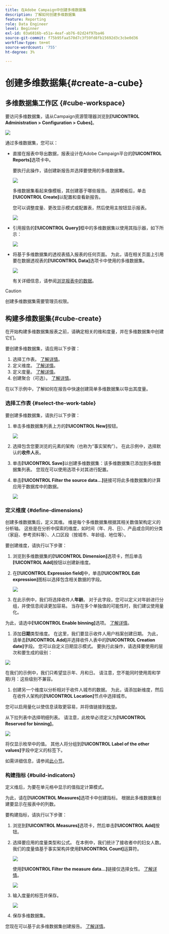 ```yaml
---
title: 在Adobe Campaign中创建多维数据集
description: 了解如何创建多维数据集
feature: Reporting
role: Data Engineer
level: Beginner
exl-id: 03a6816b-e51a-4eaf-ab76-02d24f97ba46
source-git-commit: f75b95faa570d7c3f59fd8fb15692d3c3cbe0d36
workflow-type: tm+mt
source-wordcount: '755'
ht-degree: 3%

---
```


# 创建多维数据集{#create-a-cube}

## 多维数据集工作区 {#cube-workspace}

要访问多维数据集，请从Campaign资源管理器浏览到&#x200B;**[!UICONTROL Administration > Configuration > Cubes]**。

![](assets/cube-node.png)

通过多维数据集，您可以：

* 直接在报表中导出数据，报表设计在Adobe Campaign平台的&#x200B;**[!UICONTROL Reports]**&#x200B;选项卡中。

  要执行此操作，请创建新报告并选择要使用的多维数据集。

  ![](assets/create-new-cube.png)

  多维数据集看起来像模板，其创建基于哪些报告。 选择模板后，单击&#x200B;**[!UICONTROL Create]**&#x200B;以配置和查看新报告。

  您可以调整度量、更改显示模式或配置表，然后使用主按钮显示报表。

  ![](assets/display-cube-table.png)

* 引用报告的&#x200B;**[!UICONTROL Query]**&#x200B;框中的多维数据集以使用其指示器，如下所示：

  ![](assets/cube-report-query.png)

* 将基于多维数据集的透视表插入报表的任何页面。 为此，请在相关页面上引用要在数据透视表的&#x200B;**[!UICONTROL Data]**&#x200B;选项卡中使用的多维数据集。

  ![](assets/cube-in-a-report.png)

  有关详细信息，请参阅[浏览报表中的数据](cube-tables.md#explore-the-data-in-a-report)。


>[!CAUTION]
>
>创建多维数据集需要管理员权限。
>

## 构建多维数据集{#cube-create}

在开始构建多维数据集报表之前，请确定相关的维和度量，并在多维数据集中创建它们。

要创建多维数据集，请应用以下步骤：

1. 选择工作表。 [了解详情](#select-the-work-table)。
1. 定义维度。 [了解详情](#define-dimensions)。
1. 定义度量。 [了解详情](#build-indicators)。
1. 创建聚合（可选）。 [了解详情](customize-cubes.md#calculate-and-use-aggregates)。

在以下示例中，了解如何在报告中快速创建简单多维数据集以导出其度量。

### 选择工作表 {#select-the-work-table}

要创建多维数据集，请执行以下步骤：

1. 单击多维数据集列表上方的&#x200B;**[!UICONTROL New]**&#x200B;按钮。

   ![](assets/create-a-cube.png)

1. 选择包含您要浏览的元素的架构（也称为“事实架构”）。 在此示例中，选择默认的&#x200B;**收件人**&#x200B;表。
1. 单击&#x200B;**[!UICONTROL Save]**&#x200B;以创建多维数据集：该多维数据集已添加到多维数据集列表。 您现在可以使用选项卡对其进行配置。

1. 单击&#x200B;**[!UICONTROL Filter the source data...]**&#x200B;链接可将此多维数据集的计算应用于数据库中的数据。

   ![](assets/cube-filter-source.png)

### 定义维度 {#define-dimensions}

创建多维数据集后，定义其维。 维是每个多维数据集根据其相关数值架构定义的分析轴。 这些是在分析中探索的维度，如时间（年、月、日）、产品或合同的分类（家庭、参考资料等）、人口区段（按城市、年龄组、地位等）。

要创建维度，请执行以下步骤：

1. 浏览到多维数据集的&#x200B;**[!UICONTROL Dimension]**&#x200B;选项卡，然后单击&#x200B;**[!UICONTROL Add]**&#x200B;按钮以创建新维度。
1. 在&#x200B;**[!UICONTROL Expression field]**&#x200B;中，单击&#x200B;**[!UICONTROL Edit expression]**&#x200B;图标以选择包含相关数据的字段。

   ![](assets/cube-add-dimension.png)

1. 在此示例中，我们将选择收件人&#x200B;**年龄**。 对于此字段，您可以定义对年龄进行分组，并使信息阅读更加容易。 当存在多个单独值的可能性时，我们建议使用量化。

为此，请选中&#x200B;**[!UICONTROL Enable binning]**&#x200B;选项。 [了解详情](customize-cubes.md#data-binning)。

1. 添加&#x200B;**日期**&#x200B;类型维度。 在这里，我们要显示收件人用户档案创建日期。 为此，请单击&#x200B;**[!UICONTROL Add]**&#x200B;并选择收件人表中的&#x200B;**[!UICONTROL Creation date]**&#x200B;字段。
您可以自定义日期显示模式。 要执行此操作，请选择要使用的层次和要生成的级别：

![](assets/cube-date-dimension.png)

在我们的示例中，我们只希望显示年、月和日。 请注意，您不能同时使用周和学期/月：这些级别不兼容。

1. 创建另一个维度以分析相对于收件人城市的数据。 为此，请添加新维度，然后在收件人架构的&#x200B;**[!UICONTROL Location]**&#x200B;节点中选择城市。

您可以启用量化以使信息读取更容易，并将值链接到[枚举](../config/enumerations.md)。

从下拉列表中选择明细列表。 请注意，此枚举必须定义为&#x200B;**[!UICONTROL Reserved for binning]**。

![](assets/cube-dimension-with-enum.png)

将仅显示枚举中的值。 其他人将分组到&#x200B;**[!UICONTROL Label of the other values]**&#x200B;字段中定义的标签下。

如需详细信息，请参阅[此小节](customize-cubes.md#dynamically-manage-bins)。

### 构建指标 {#build-indicators}

定义维后，为要在单元格中显示的值指定计算模式。

为此，请在&#x200B;**[!UICONTROL Measures]**&#x200B;选项卡中创建指标。 根据此多维数据集创建要显示在报表中的列数。

要构建指标，请执行以下步骤：

1. 浏览到&#x200B;**[!UICONTROL Measures]**&#x200B;选项卡，然后单击&#x200B;**[!UICONTROL Add]**&#x200B;按钮。
1. 选择要应用的度量类型和公式。 在本例中，我们统计了接收者中的妇女人数。 我们的度量值基于事实架构并使用&#x200B;**[!UICONTROL Count]**&#x200B;运算符。

   ![](assets/cube-new-measure.png)

   使用&#x200B;**[!UICONTROL Filter the measure data...]**&#x200B;链接仅选择女性。 [了解详情](customize-cubes.md#define-measures)。

   ![](assets/cube-filter-measure-data.png)

1. 输入度量的标签并保存。

   ![](assets/cube-save-measure.png)

1. 保存多维数据集。


您现在可以基于此多维数据集创建报告。 [了解详情](cube-tables.md)。
